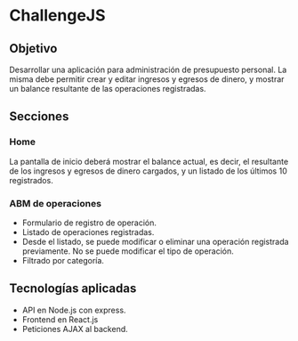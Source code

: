 # ChallengeJS

## Objetivo
Desarrollar una aplicación para administración de presupuesto personal. La misma debe
permitir crear y editar ingresos y egresos de dinero, y mostrar un balance resultante de las
operaciones registradas.

## Secciones

### Home
La pantalla de inicio deberá mostrar el balance actual, es decir, el resultante de los ingresos 
y egresos de dinero cargados, y un listado de los últimos 10 registrados.

### ABM de operaciones
  * Formulario de registro de operación.
  * Listado de operaciones registradas.
  * Desde el listado, se puede modificar o eliminar una operación registrada previamente. 
    No se puede modificar el tipo de operación.
  * Filtrado por categoría.

## Tecnologías aplicadas
  * API en Node.js con express.
  * Frontend en React.js
  * Peticiones AJAX al backend.
